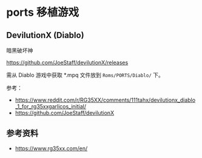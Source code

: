 # ports 移植游戏

## DevilutionX (Diablo)

暗黑破坏神

https://github.com/JoeStaff/devilutionX/releases

需从 Diablo 游戏中获取 *.mpq 文件放到 `Roms/PORTS/Diablo/` 下。

参考：

- https://www.reddit.com/r/RG35XX/comments/111tahx/devilutionx_diablo_1_for_rg35xxgarlicos_initial/
- https://github.com/JoeStaff/devilutionX


## 参考资料

- https://www.rg35xx.com/en/
